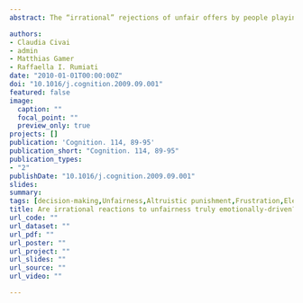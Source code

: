 ```yaml
---
abstract: The “irrational” rejections of unfair offers by people playing the Ultimatum Game (UG), a widely used laboratory model of economical decision-making, have traditionally been associated with negative emotions, such as frustration, elicited by unfairness (Sanfey et al., 2003, van’t Wout et al., 2006). We recorded skin conductance responses as a measure of emotional activation while participants performed a modified version of the UG, in which they were asked to play both for themselves and on behalf of a third-party. Our findings show that even unfair offers are rejected when participants’ payoff is not affected (third-party condition); however, they show an increase in the emotional activation specifically when they are rejecting offers directed towards themselves (myself condition). These results suggest that theories emphasizing negative emotions as the critical factor of “irrational” rejections (Pillutla & Murninghan, 1996) should be re-discussed. Psychological mechanisms other than emotions might be better candidates for explaining this behaviour.

authors:
- Claudia Civai
- admin
- Matthias Gamer
- Raffaella I. Rumiati
date: "2010-01-01T00:00:00Z"
doi: "10.1016/j.cognition.2009.09.001"
featured: false
image: 
  caption: ""
  focal_point: ""
  preview_only: true
projects: []
publication: 'Cognition. 114, 89-95'
publication_short: "Cognition. 114, 89-95"
publication_types:
- "2"
publishDate: "10.1016/j.cognition.2009.09.001"
slides: 
summary:
tags: [decision-making,Unfairness,Altruistic punishment,Frustration,Electrophysiology,Skin Conductance Response,Utilitarian rejections,Ultimatum Game,Self-Other distinction,economical choice,third party,arousal]
title: Are irrational reactions to unfairness truly emotionally-driven? Dissociated behavioural and emotional responses in the Ultimatum Game task
url_code: ""
url_dataset: ""
url_pdf: ""
url_poster: ""
url_project: ""
url_slides: ""
url_source: ""
url_video: ""

---
```

